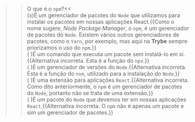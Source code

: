 >>O que é o `npm`?<<  
(x)É um gerenciador de pacotes do `Node` que utilizamos para instalar os pacotes em nossas aplicações React.{{Como o nome sugere, *Node Package Manager*, o `npm`, é um gerenciador de pacotes do `Node`. Existem vários outros gerenciadores de pacotes, como o `Yarn`, por exemplo, mas aqui na **Trybe** sempre priorizamos o uso do `npm`.}}  
( )É um comando que executa um pacote sem instalá-lo em si.{{Alternativa incorreta. Esta é a função do `npx`.}}  
( )É um gerenciador de versões do `Node`.{{Alternativa incorreta. Esta é a função do `nvm`, utilizado para a instalação do `Node`.}}  
( )É uma extensão para aplicações `React`.{{Alternativa incorreta. Como dito anteriormente, o `npm` é um gerenciador de pacotes do `Node`, portanto não se trata de uma extensão.}}  
( )É um pacote do `Node` que devemos ter em nossas aplicações `React`.{{Alternativa incorreta. O `npm` não é apenas um pacote e sim um gerenciador de pacotes.}}  
